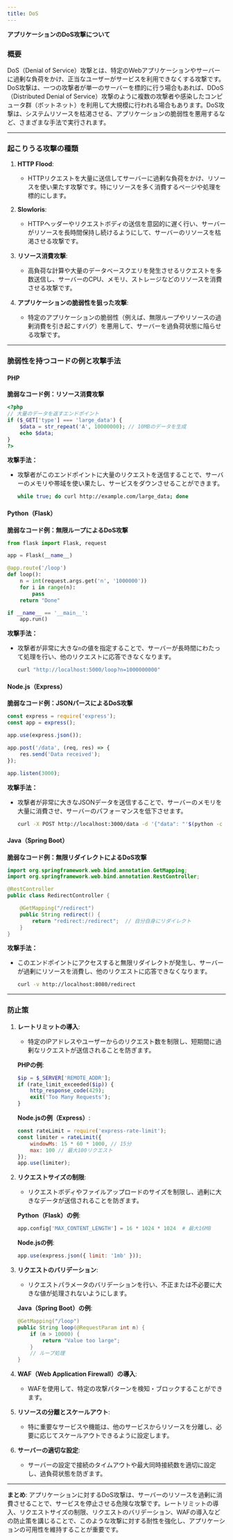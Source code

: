 ```yaml
---
title: DoS
---
```


**アプリケーションのDoS攻撃について**

### **概要**

DoS（Denial of Service）攻撃とは、特定のWebアプリケーションやサーバーに過剰な負荷をかけ、正当なユーザーがサービスを利用できなくする攻撃です。DoS攻撃は、一つの攻撃者が単一のサーバーを標的に行う場合もあれば、DDoS（Distributed Denial of Service）攻撃のように複数の攻撃者や感染したコンピュータ群（ボットネット）を利用して大規模に行われる場合もあります。DoS攻撃は、システムリソースを枯渇させる、アプリケーションの脆弱性を悪用するなど、さまざまな手法で実行されます。

---

### **起こりうる攻撃の種類**

1. **HTTP Flood**:
   - HTTPリクエストを大量に送信してサーバーに過剰な負荷をかけ、リソースを使い果たす攻撃です。特にリソースを多く消費するページや処理を標的にします。

2. **Slowloris**:
   - HTTPヘッダーやリクエストボディの送信を意図的に遅く行い、サーバーがリソースを長時間保持し続けるようにして、サーバーのリソースを枯渇させる攻撃です。

3. **リソース消費攻撃**:
   - 高負荷な計算や大量のデータベースクエリを発生させるリクエストを多数送信し、サーバーのCPU、メモリ、ストレージなどのリソースを消費させる攻撃です。

4. **アプリケーションの脆弱性を狙った攻撃**:
   - 特定のアプリケーションの脆弱性（例えば、無限ループやリソースの過剰消費を引き起こすバグ）を悪用して、サーバーを過負荷状態に陥らせる攻撃です。

---

### **脆弱性を持つコードの例と攻撃手法**

#### **PHP**

**脆弱なコード例：リソース消費攻撃**
```php
<?php
// 大量のデータを返すエンドポイント
if ($_GET['type'] === 'large_data') {
    $data = str_repeat('A', 10000000); // 10MBのデータを生成
    echo $data;
}
?>
```

**攻撃手法：**
- 攻撃者がこのエンドポイントに大量のリクエストを送信することで、サーバーのメモリや帯域を使い果たし、サービスをダウンさせることができます。

  ```bash
  while true; do curl http://example.com/large_data; done
  ```

#### **Python（Flask）**

**脆弱なコード例：無限ループによるDoS攻撃**
```python
from flask import Flask, request

app = Flask(__name__)

@app.route('/loop')
def loop():
    n = int(request.args.get('n', '1000000'))
    for i in range(n):
        pass
    return "Done"

if __name__ == '__main__':
    app.run()
```

**攻撃手法：**
- 攻撃者が非常に大きな`n`の値を指定することで、サーバーが長時間にわたって処理を行い、他のリクエストに応答できなくなります。

  ```bash
  curl "http://localhost:5000/loop?n=1000000000"
  ```

#### **Node.js（Express）**

**脆弱なコード例：JSONパースによるDoS攻撃**
```javascript
const express = require('express');
const app = express();

app.use(express.json());

app.post('/data', (req, res) => {
    res.send('Data received');
});

app.listen(3000);
```

**攻撃手法：**
- 攻撃者が非常に大きなJSONデータを送信することで、サーバーのメモリを大量に消費させ、サーバーのパフォーマンスを低下させます。

  ```bash
  curl -X POST http://localhost:3000/data -d '{"data": "'$(python -c 'print("A" * 10000000)')'"}'
  ```

#### **Java（Spring Boot）**

**脆弱なコード例：無限リダイレクトによるDoS攻撃**
```java
import org.springframework.web.bind.annotation.GetMapping;
import org.springframework.web.bind.annotation.RestController;

@RestController
public class RedirectController {

    @GetMapping("/redirect")
    public String redirect() {
        return "redirect:/redirect";  // 自分自身にリダイレクト
    }
}
```

**攻撃手法：**
- このエンドポイントにアクセスすると無限リダイレクトが発生し、サーバーが過剰にリソースを消費し、他のリクエストに応答できなくなります。

  ```bash
  curl -v http://localhost:8080/redirect
  ```

---

### **防止策**

1. **レートリミットの導入**:
   - 特定のIPアドレスやユーザーからのリクエスト数を制限し、短期間に過剰なリクエストが送信されることを防ぎます。

   **PHPの例**:
   ```php
   $ip = $_SERVER['REMOTE_ADDR'];
   if (rate_limit_exceeded($ip)) {
       http_response_code(429);
       exit('Too Many Requests');
   }
   ```

   **Node.jsの例（Express）**:
   ```javascript
   const rateLimit = require('express-rate-limit');
   const limiter = rateLimit({
       windowMs: 15 * 60 * 1000, // 15分
       max: 100 // 最大100リクエスト
   });
   app.use(limiter);
   ```

2. **リクエストサイズの制限**:
   - リクエストボディやファイルアップロードのサイズを制限し、過剰に大きなデータが送信されることを防ぎます。

   **Python（Flask）の例**:
   ```python
   app.config['MAX_CONTENT_LENGTH'] = 16 * 1024 * 1024  # 最大16MB
   ```

   **Node.jsの例**:
   ```javascript
   app.use(express.json({ limit: '1mb' }));
   ```

3. **リクエストのバリデーション**:
   - リクエストパラメータのバリデーションを行い、不正または不必要に大きな値が処理されないようにします。

   **Java（Spring Boot）の例**:
   ```java
   @GetMapping("/loop")
   public String loop(@RequestParam int n) {
       if (n > 10000) {
           return "Value too large";
       }
       // ループ処理
   }
   ```

4. **WAF（Web Application Firewall）の導入**:
   - WAFを使用して、特定の攻撃パターンを検知・ブロックすることができます。

5. **リソースの分離とスケールアウト**:
   - 特に重要なサービスや機能は、他のサービスからリソースを分離し、必要に応じてスケールアウトできるように設定します。

6. **サーバーの適切な設定**:
   - サーバーの設定で接続のタイムアウトや最大同時接続数を適切に設定し、過負荷状態を防ぎます。

---

**まとめ**:
アプリケーションに対するDoS攻撃は、サーバーのリソースを過剰に消費させることで、サービスを停止させる危険な攻撃です。レートリミットの導入、リクエストサイズの制限、リクエストのバリデーション、WAFの導入などの防止策を講じることで、このような攻撃に対する耐性を強化し、アプリケーションの可用性を維持することが重要です。